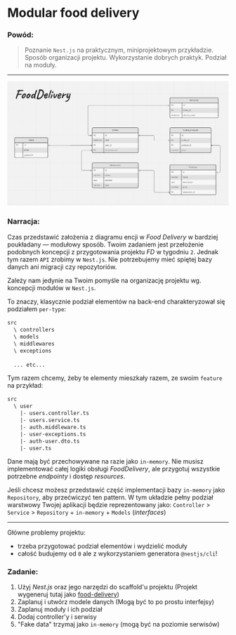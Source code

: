 # Modular food delivery

### Powód:

> Poznanie `Nest.js` na praktycznym, miniprojektowym przykładzie. Sposób organizacji projektu. Wykorzystanie dobrych praktyk. Podział na moduły.

---
        
![](food-delivery-db-model.png)

### Narracja:

Czas przedstawić założenia z diagramu encji w _Food Delivery_ w bardziej poukładany — modułowy sposób. Twoim zadaniem jest przełożenie podobnych koncepcji z przygotowania projektu _FD_ w tygodniu `2`. Jednak tym razem `API` zrobimy w `Nest.js`.
Nie potrzebujemy mieć spiętej bazy danych ani migracji czy repozytoriów.

Zależy nam jedynie na Twoim pomyśle na organizację projektu wg. koncepcji modułów w `Nest.js`.

To znaczy, klasycznie podział elementów na back-end charakteryzował się podziałem `per-type`: 
```
src   
  \ controllers
  \ models
  \ middlewares
  \ exceptions
  
  ... etc... 
```

Tym razem chcemy, żeby te elementy mieszkały razem, ze swoim `feature` na przykład: 
```
src
  \ user
    |- users.controller.ts
    |- users.service.ts
    |- auth.middleware.ts
    |- user-exceptions.ts
    |- auth-user.dto.ts
    |- user.ts
```

Dane mają być przechowywane na razie jako `in-memory`. Nie musisz implementować całej logiki obsługi _FoodDelivery_, ale przygotuj wszystkie potrzebne _endpointy_ i dostęp _resources_.
                                         
Jeśli chcesz możesz przedstawić część implementacji bazy `in-memory` jako `Repository`, aby przećwiczyć ten pattern. W tym układzie pełny podział warstwowy Twojej aplikacji będzie reprezentowany jako:
`Controller` > `Service` > `Repository` + `in-memory` + `Models` (_interfaces_)
                                         

---

Główne problemy projektu:
 - trzeba przygotować podział elementów i wydzielić moduły
 - całość budujemy od `0` ale z wykorzystaniem generatora `@nestjs/cli`!

### Zadanie:

1. Użyj _Nest.js_ oraz jego narzędzi do scaffold'u projektu (Projekt wygeneruj tutaj jako [food-delivery](./food-delivery))
2. Zaplanuj i utwórz modele danych (Mogą być to po prostu interfejsy)
3. Zaplanuj moduły i ich podział
4. Dodaj controller'y i serwisy
5. "Fake data" trzymaj jako `in-memory` (mogą być na poziomie serwisów)


